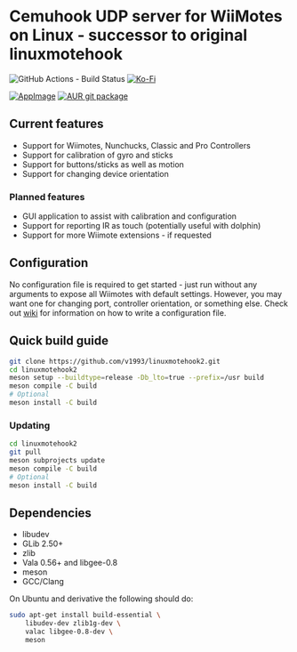 # Cemuhook UDP server for WiiMotes on Linux - successor to original linuxmotehook

![GitHub Actions - Build Status](https://img.shields.io/github/actions/workflow/status/v1993/linuxmotehook2/meson.yml)
[![Ko-Fi](https://img.shields.io/badge/support-Ko--Fi-brightgreen)](https://ko-fi.com/v19930312)

[![AppImage](https://img.shields.io/badge/AppImage-x86__64%2FARM64-blue)](https://github.com/v1993/linuxmotehook2/releases/latest)
[![AUR git package](https://img.shields.io/badge/aur-linuxmotehook2--git-blue)](https://aur.archlinux.org/packages/linuxmotehook2-git)

## Current features

* Support for Wiimotes, Nunchucks, Classic and Pro Controllers
* Support for calibration of gyro and sticks
* Support for buttons/sticks as well as motion
* Support for changing device orientation

### Planned features

* GUI application to assist with calibration and configuration
* Support for reporting IR as touch (potentially useful with dolphin)
* Support for more Wiimote extensions - if requested

## Configuration

No configuration file is required to get started - just run without any arguments to expose all Wiimotes with default settings.
However, you may want one for changing port, controller orientation, or something else.
Check out [wiki](https://github.com/v1993/linuxmotehook2/wiki) for information on how to write a configuration file.

## Quick build guide

```bash
git clone https://github.com/v1993/linuxmotehook2.git
cd linuxmotehook2
meson setup --buildtype=release -Db_lto=true --prefix=/usr build
meson compile -C build
# Optional
meson install -C build
```

### Updating
```bash
cd linuxmotehook2
git pull
meson subprojects update
meson compile -C build
# Optional
meson install -C build
```

## Dependencies
* libudev
* GLib 2.50+
* zlib
* Vala 0.56+ and libgee-0.8
* meson
* GCC/Clang

On Ubuntu and derivative the following should do:

```bash
sudo apt-get install build-essential \
    libudev-dev zlib1g-dev \
    valac libgee-0.8-dev \  
    meson
```

